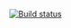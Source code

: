 [![Build status](https://ci.appveyor.com/api/projects/status/spa716wpub8gc82e?svg=true)](https://ci.appveyor.com/project/PotapovEvgeny/javaqamid75pageobject)